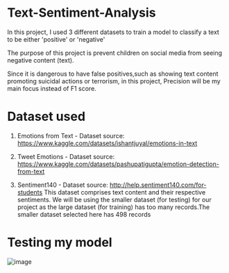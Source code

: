 # Text-Sentiment-Analysis
In this project, I used 3 different datasets to train a model to classify a text to be either 'positive' or 'negative'

The purpose of this project is prevent children on social media from seeing negative content (text).

Since it is dangerous to have false positives,such as showing text content promoting suicidal actions or terrorism, in this project, Precision will be my main focus instead of F1 score.


# Dataset used

1) Emotions from Text - Dataset source: https://www.kaggle.com/datasets/ishantjuyal/emotions-in-text

2) Tweet Emotions - Dataset source: https://www.kaggle.com/datasets/pashupatigupta/emotion-detection-from-text

3) Sentiment140 - Dataset source:  http://help.sentiment140.com/for-students
This dataset comprises text content and their respective sentiments. We will be using the 
smaller dataset (for testing) for our project as the large dataset (for training) has too many 
records.The smaller dataset selected here has 498 records

# Testing my model
![image](https://user-images.githubusercontent.com/66168700/204096557-c9d5e032-83ac-4d92-b7e7-79e207e2deae.png)

